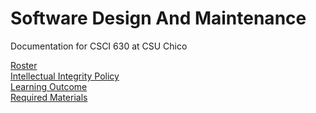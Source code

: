 # Software Design And Maintenance 
Documentation for CSCI 630 at CSU Chico

[Roster](roster.md) <br>
[Intellectual Integrity Policy](Integrity_Policy.md)<br>
[Learning Outcome](learning-outcome.markdown)<br>
[Required Materials](requiredMaterials.md)
